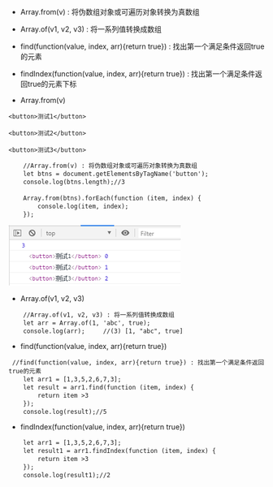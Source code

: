 - Array.from(v) : 将伪数组对象或可遍历对象转换为真数组

- Array.of(v1, v2, v3) : 将一系列值转换成数组

- find(function(value, index, arr){return true}) : 找出第一个满足条件返回true的元素

- findIndex(function(value, index, arr){return true}) : 找出第一个满足条件返回true的元素下标



- Array.from(v)

```
<button>测试1</button>

<button>测试2</button>

<button>测试3</button>
```

```
    //Array.from(v) : 将伪数组对象或可遍历对象转换为真数组
    let btns = document.getElementsByTagName('button');
    console.log(btns.length);//3

    Array.from(btns).forEach(function (item, index) {
        console.log(item, index);
    });
```

![](picc/数组1.png)





- Array.of(v1, v2, v3)

```
    //Array.of(v1, v2, v3) : 将一系列值转换成数组
    let arr = Array.of(1, 'abc', true);
    console.log(arr);     //(3) [1, "abc", true]
```





- find(function(value, index, arr){return true})

```
 //find(function(value, index, arr){return true}) : 找出第一个满足条件返回true的元素
    let arr1 = [1,3,5,2,6,7,3];
    let result = arr1.find(function (item, index) {
        return item >3
    });
    console.log(result);//5
```



- findIndex(function(value, index, arr){return true})

```
 	let arr1 = [1,3,5,2,6,7,3];
    let result1 = arr1.findIndex(function (item, index) {
        return item >3
    });
    console.log(result1);//2
```




